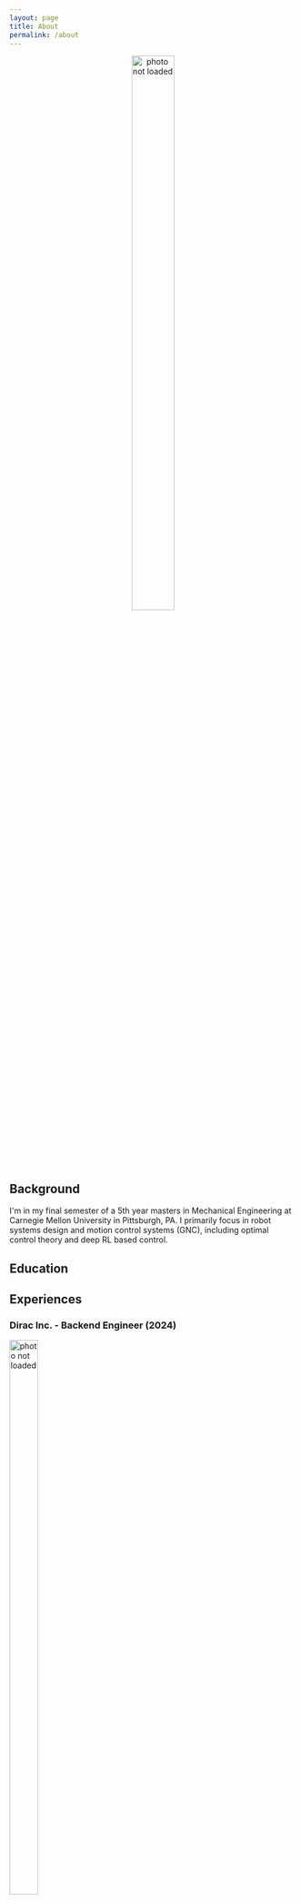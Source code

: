 ```yaml
---
layout: page
title: About
permalink: /about
---
```


<div style="text-align: center;">
  <img src="{{ '/assets/img/me_round.png' | relative_url }}" 
       alt="photo not loaded"
       style="width: 50%; max-width: 150px; height: auto;">
</div>

## Background

I'm in my final semester of a 5th year masters in Mechanical Engineering at Carnegie Mellon University in Pittsburgh, PA. I primarily focus in robot systems design and motion control systems (GNC), including optimal control theory and deep RL based control. 

## Education

## Experiences

### Dirac Inc. - Backend Engineer (2024)

<!-- <div style="text-align: left;">
  <img src="{{ '/assets/img/dirac_logo.png' | relative_url }}" 
       alt="photo not loaded"
       style="width: 50%; max-width: 100px; height: auto;">
</div> -->

<div style="flex: 0 0 auto; margin-right: 20px;">
  <img src="{{ '/assets/img/dirac_logo.png' | relative_url }}" 
       alt="photo not loaded"
       style="width: 50%; max-width: 100px; height: auto;">
    
  <!-- Text container -->
  <div style="flex: 1;">

  <h3 style="margin-top: 0;">Header Descritpion</h3>
  <p>
  This is a paragraph of text next to the image. Both the header and the paragraph are aligned together, and there is a right margin between the image and text. Everything is contained within a neat box. 
  </p>
  </div>

</div> 


### Ford Motors - Computer Vision Research Engineer (2023)

<div style="text-align: left;">
  <img src="{{ '/assets/img/Ford_logo.png' | relative_url }}" 
       alt="photo not loaded"
       style="width: 50%; max-width: 100px; height: auto;">
</div>

### CMU Biorobotics Lab - Research Assistant (2021-2022)

<div style="text-align: left;">
  <img src="{{ '/assets/img/biorobotics.png' | relative_url }}" 
       alt="photo not loaded"
       style="width: 50%; max-width: 100px; height: auto;">
</div>

### United States Air Force - Communication Technician (2014-2020)

<div style="text-align: left;">
  <img src="{{ '/assets/img/Air_Force_logo.png' | relative_url }}" 
       alt="photo not loaded"
       style="width: 50%; max-width: 100px; height: auto;">
</div>